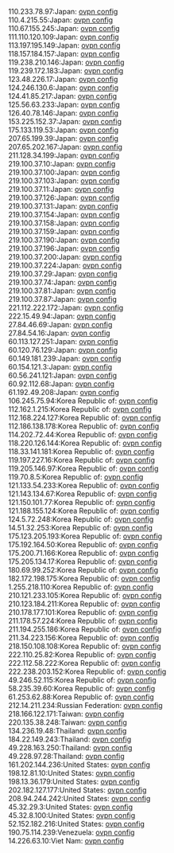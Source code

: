 110.233.78.97:Japan: [ovpn config](vpn/110_233_78_97.ovpn)  
110.4.215.55:Japan: [ovpn config](vpn/110_4_215_55.ovpn)  
110.67.155.245:Japan: [ovpn config](vpn/110_67_155_245.ovpn)  
111.110.120.109:Japan: [ovpn config](vpn/111_110_120_109.ovpn)  
113.197.195.149:Japan: [ovpn config](vpn/113_197_195_149.ovpn)  
118.157.184.157:Japan: [ovpn config](vpn/118_157_184_157.ovpn)  
119.238.210.146:Japan: [ovpn config](vpn/119_238_210_146.ovpn)  
119.239.172.183:Japan: [ovpn config](vpn/119_239_172_183.ovpn)  
123.48.226.17:Japan: [ovpn config](vpn/123_48_226_17.ovpn)  
124.246.130.6:Japan: [ovpn config](vpn/124_246_130_6.ovpn)  
124.41.85.217:Japan: [ovpn config](vpn/124_41_85_217.ovpn)  
125.56.63.233:Japan: [ovpn config](vpn/125_56_63_233.ovpn)  
126.40.78.146:Japan: [ovpn config](vpn/126_40_78_146.ovpn)  
153.225.152.37:Japan: [ovpn config](vpn/153_225_152_37.ovpn)  
175.133.119.53:Japan: [ovpn config](vpn/175_133_119_53.ovpn)  
207.65.199.39:Japan: [ovpn config](vpn/207_65_199_39.ovpn)  
207.65.202.167:Japan: [ovpn config](vpn/207_65_202_167.ovpn)  
211.128.34.199:Japan: [ovpn config](vpn/211_128_34_199.ovpn)  
219.100.37.10:Japan: [ovpn config](vpn/219_100_37_10.ovpn)  
219.100.37.100:Japan: [ovpn config](vpn/219_100_37_100.ovpn)  
219.100.37.103:Japan: [ovpn config](vpn/219_100_37_103.ovpn)  
219.100.37.11:Japan: [ovpn config](vpn/219_100_37_11.ovpn)  
219.100.37.126:Japan: [ovpn config](vpn/219_100_37_126.ovpn)  
219.100.37.131:Japan: [ovpn config](vpn/219_100_37_131.ovpn)  
219.100.37.154:Japan: [ovpn config](vpn/219_100_37_154.ovpn)  
219.100.37.158:Japan: [ovpn config](vpn/219_100_37_158.ovpn)  
219.100.37.159:Japan: [ovpn config](vpn/219_100_37_159.ovpn)  
219.100.37.190:Japan: [ovpn config](vpn/219_100_37_190.ovpn)  
219.100.37.196:Japan: [ovpn config](vpn/219_100_37_196.ovpn)  
219.100.37.200:Japan: [ovpn config](vpn/219_100_37_200.ovpn)  
219.100.37.224:Japan: [ovpn config](vpn/219_100_37_224.ovpn)  
219.100.37.29:Japan: [ovpn config](vpn/219_100_37_29.ovpn)  
219.100.37.74:Japan: [ovpn config](vpn/219_100_37_74.ovpn)  
219.100.37.81:Japan: [ovpn config](vpn/219_100_37_81.ovpn)  
219.100.37.87:Japan: [ovpn config](vpn/219_100_37_87.ovpn)  
221.112.222.172:Japan: [ovpn config](vpn/221_112_222_172.ovpn)  
222.15.49.94:Japan: [ovpn config](vpn/222_15_49_94.ovpn)  
27.84.46.69:Japan: [ovpn config](vpn/27_84_46_69.ovpn)  
27.84.54.16:Japan: [ovpn config](vpn/27_84_54_16.ovpn)  
60.113.127.251:Japan: [ovpn config](vpn/60_113_127_251.ovpn)  
60.120.76.129:Japan: [ovpn config](vpn/60_120_76_129.ovpn)  
60.149.181.239:Japan: [ovpn config](vpn/60_149_181_239.ovpn)  
60.154.121.3:Japan: [ovpn config](vpn/60_154_121_3.ovpn)  
60.56.241.121:Japan: [ovpn config](vpn/60_56_241_121.ovpn)  
60.92.112.68:Japan: [ovpn config](vpn/60_92_112_68.ovpn)  
61.192.49.208:Japan: [ovpn config](vpn/61_192_49_208.ovpn)  
106.245.75.94:Korea Republic of: [ovpn config](vpn/106_245_75_94.ovpn)  
112.162.1.215:Korea Republic of: [ovpn config](vpn/112_162_1_215.ovpn)  
112.168.224.127:Korea Republic of: [ovpn config](vpn/112_168_224_127.ovpn)  
112.186.138.178:Korea Republic of: [ovpn config](vpn/112_186_138_178.ovpn)  
114.202.72.44:Korea Republic of: [ovpn config](vpn/114_202_72_44.ovpn)  
118.220.126.144:Korea Republic of: [ovpn config](vpn/118_220_126_144.ovpn)  
118.33.141.181:Korea Republic of: [ovpn config](vpn/118_33_141_181.ovpn)  
119.197.227.16:Korea Republic of: [ovpn config](vpn/119_197_227_16.ovpn)  
119.205.146.97:Korea Republic of: [ovpn config](vpn/119_205_146_97.ovpn)  
119.70.8.5:Korea Republic of: [ovpn config](vpn/119_70_8_5.ovpn)  
121.133.54.233:Korea Republic of: [ovpn config](vpn/121_133_54_233.ovpn)  
121.143.134.67:Korea Republic of: [ovpn config](vpn/121_143_134_67.ovpn)  
121.150.101.77:Korea Republic of: [ovpn config](vpn/121_150_101_77.ovpn)  
121.188.155.124:Korea Republic of: [ovpn config](vpn/121_188_155_124.ovpn)  
124.5.72.248:Korea Republic of: [ovpn config](vpn/124_5_72_248.ovpn)  
14.51.32.253:Korea Republic of: [ovpn config](vpn/14_51_32_253.ovpn)  
175.123.205.193:Korea Republic of: [ovpn config](vpn/175_123_205_193.ovpn)  
175.192.164.50:Korea Republic of: [ovpn config](vpn/175_192_164_50.ovpn)  
175.200.71.166:Korea Republic of: [ovpn config](vpn/175_200_71_166.ovpn)  
175.205.134.17:Korea Republic of: [ovpn config](vpn/175_205_134_17.ovpn)  
180.69.99.252:Korea Republic of: [ovpn config](vpn/180_69_99_252.ovpn)  
182.172.198.175:Korea Republic of: [ovpn config](vpn/182_172_198_175.ovpn)  
1.255.218.110:Korea Republic of: [ovpn config](vpn/1_255_218_110.ovpn)  
210.121.233.105:Korea Republic of: [ovpn config](vpn/210_121_233_105.ovpn)  
210.123.184.211:Korea Republic of: [ovpn config](vpn/210_123_184_211.ovpn)  
210.178.177.101:Korea Republic of: [ovpn config](vpn/210_178_177_101.ovpn)  
211.178.57.224:Korea Republic of: [ovpn config](vpn/211_178_57_224.ovpn)  
211.194.255.186:Korea Republic of: [ovpn config](vpn/211_194_255_186.ovpn)  
211.34.223.156:Korea Republic of: [ovpn config](vpn/211_34_223_156.ovpn)  
218.150.108.108:Korea Republic of: [ovpn config](vpn/218_150_108_108.ovpn)  
222.110.25.82:Korea Republic of: [ovpn config](vpn/222_110_25_82.ovpn)  
222.112.58.222:Korea Republic of: [ovpn config](vpn/222_112_58_222.ovpn)  
222.238.203.152:Korea Republic of: [ovpn config](vpn/222_238_203_152.ovpn)  
49.246.52.115:Korea Republic of: [ovpn config](vpn/49_246_52_115.ovpn)  
58.235.39.60:Korea Republic of: [ovpn config](vpn/58_235_39_60.ovpn)  
61.253.62.88:Korea Republic of: [ovpn config](vpn/61_253_62_88.ovpn)  
212.14.211.234:Russian Federation: [ovpn config](vpn/212_14_211_234.ovpn)  
218.166.122.171:Taiwan: [ovpn config](vpn/218_166_122_171.ovpn)  
220.135.38.248:Taiwan: [ovpn config](vpn/220_135_38_248.ovpn)  
134.236.19.48:Thailand: [ovpn config](vpn/134_236_19_48.ovpn)  
184.22.149.243:Thailand: [ovpn config](vpn/184_22_149_243.ovpn)  
49.228.163.250:Thailand: [ovpn config](vpn/49_228_163_250.ovpn)  
49.228.97.28:Thailand: [ovpn config](vpn/49_228_97_28.ovpn)  
161.202.144.236:United States: [ovpn config](vpn/161_202_144_236.ovpn)  
198.12.81.10:United States: [ovpn config](vpn/198_12_81_10.ovpn)  
198.13.36.179:United States: [ovpn config](vpn/198_13_36_179.ovpn)  
202.182.127.177:United States: [ovpn config](vpn/202_182_127_177.ovpn)  
208.94.244.242:United States: [ovpn config](vpn/208_94_244_242.ovpn)  
45.32.29.3:United States: [ovpn config](vpn/45_32_29_3.ovpn)  
45.32.8.100:United States: [ovpn config](vpn/45_32_8_100.ovpn)  
52.152.182.216:United States: [ovpn config](vpn/52_152_182_216.ovpn)  
190.75.114.239:Venezuela: [ovpn config](vpn/190_75_114_239.ovpn)  
14.226.63.10:Viet Nam: [ovpn config](vpn/14_226_63_10.ovpn)  
